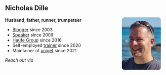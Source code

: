 <!-- .slide: id="bio" -->

## Nicholas Dille

<img src="images/NicholasDille.jpg" style="width: 25%; float: right; border-radius: 8px;" />

**Husband, father, runner, trumpeteer**

- <span class="fa-li"><i class="fa-duotone fa-globe"></i></span> [Blogger][1] since 2003
- <span class="fa-li"><i class="fa-duotone fa-microphone"></i></span> [Speaker][2] since 2009
- <span class="fa-li"><i class="fa-duotone fa-briefcase"></i></span> [Haufe Group][3] since 2016
- <span class="fa-li"><i class="fa-duotone fa-person-chalkboard"></i></span> Self-employed [trainer][1] since 2020
- <span class="fa-li"><i class="fa-duotone fa-user-helmet-safety"></i></span> Maintainer of [uniget][4] since 2021

<!-- .element: class="fa-ul" style="line-height: 175%;" -->

*Reach out via* [<i class="fa-brands fa-linkedin"></i>][5] [<i class="fa-brands fa-mastodon"></i>][6]  [<i class="fa-brands fa-bluesky"></i>][7] [<i class="fa-brands fa-github"></i>][8]

[1]: https://dille.name
[2]: https://dille.name/blog/tags/#Slides
[3]: https://haufegroup.com
[4]: https://uniget.dev
[5]: https://www.linkedin.com/in/nicholasdille/
[6]: https://freiburg.social/@nicholasdille
[7]: https://bsky.app/profile/nicholasdille.bsky.social
[8]: https://github.com/nicholasdille
